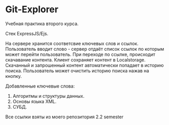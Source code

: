 # Git-Explorer
Учебная практика второго курса.

Стек ExpressJS/Ejs.

На сервере хранится соответсвие ключевых слов и ссылок.
Пользователь вводит слово - сервер отдаёт список ссылок по которым может перейти пользователь.
При переходе по ссылке, происходит скачавание контента.
Клиент сохраняет контент в Localstorage.
Скачанный и запрошенный контент автоматически попадает в историю поиска.
Пользователь может очистить историю поиска нажав на кнопку.

Добавленные ключевые слова:
1. Алгоритмы и структуры данных.
2. Основы языка XML.
3. СУБД.

Все ссылки взяты из моего репозитория 2.2 semester

